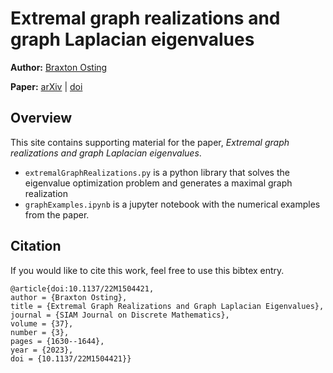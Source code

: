 # Extremal graph realizations and graph Laplacian eigenvalues


**Author:** <a href="http://www.math.utah.edu/~osting/">Braxton Osting</a> 

**Paper:** [arXiv](https://arxiv.org/abs/2206.10010) | [doi](https://doi.org/10.1137/22M1504421)

## Overview

This site contains supporting material for the paper, *Extremal graph realizations and graph Laplacian eigenvalues*. 

* `extremalGraphRealizations.py` is a python library that solves the eigenvalue optimization problem and generates a maximal graph realization 
* `graphExamples.ipynb` is a jupyter notebook with the numerical examples from the paper. 

## Citation
If you would like to cite this work, feel free to use this bibtex entry.

    @article{doi:10.1137/22M1504421,
    author = {Braxton Osting},
    title = {Extremal Graph Realizations and Graph Laplacian Eigenvalues},
    journal = {SIAM Journal on Discrete Mathematics},
    volume = {37},
    number = {3},
    pages = {1630--1644},
    year = {2023},
    doi = {10.1137/22M1504421}}    
